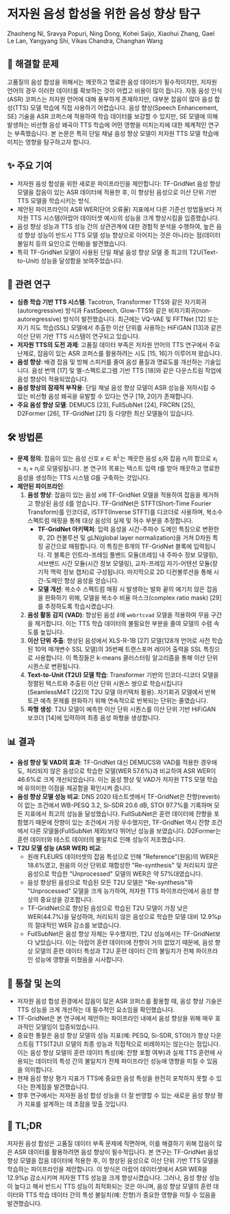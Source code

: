 # 저자원 음성 합성을 위한 음성 향상 탐구
Zhaoheng Ni, Sravya Popuri, Ning Dong, Kohei Saijo, Xiaohui Zhang, Gael Le Lan, Yangyang Shi, Vikas Chandra, Changhan Wang

## 🧩 해결할 문제
고품질의 음성 합성을 위해서는 깨끗하고 명료한 음성 데이터가 필수적이지만, 저자원 언어의 경우 이러한 데이터를 확보하는 것이 어렵고 비용이 많이 듭니다. 자동 음성 인식(ASR) 코퍼스는 저자원 언어에 대해 풍부하게 존재하지만, 대부분 잡음이 많아 음성 합성(TTS) 모델 학습에 직접 사용하기 어렵습니다. 음성 향상(Speech Enhancement, SE) 기술을 ASR 코퍼스에 적용하여 학습 데이터를 보강할 수 있지만, SE 모델에 의해 발생하는 비선형 음성 왜곡이 TTS 학습에 어떤 영향을 미치는지에 대한 체계적인 연구는 부족했습니다. 본 논문은 특히 단일 채널 음성 향상 모델이 저자원 TTS 모델 학습에 미치는 영향을 탐구하고자 합니다.

## ✨ 주요 기여
*   저자원 음성 합성을 위한 새로운 파이프라인을 제안합니다: TF-GridNet 음성 향상 모델을 잡음이 있는 ASR 데이터에 적용한 후, 이 향상된 음성으로 이산 단위 기반 TTS 모델을 학습시키는 방식.
*   제안된 파이프라인이 ASR WER(단어 오류율) 지표에서 다른 기준선 방법들보다 저자원 TTS 시스템(아랍어 데이터셋 예시)의 성능을 크게 향상시킴을 입증했습니다.
*   음성 향상 성능과 TTS 성능 간의 상관관계에 대한 경험적 분석을 수행하여, 높은 음성 향상 성능이 반드시 TTS 모델 성능 향상으로 이어지는 것은 아니라는 점(데이터 불일치 등의 요인으로 인해)을 발견했습니다.
*   특히 TF-GridNet 모델이 사용된 단일 채널 음성 향상 모델 중 최고의 T2U(Text-to-Unit) 성능을 달성함을 보여주었습니다.

## 📎 관련 연구
*   **심층 학습 기반 TTS 시스템**: Tacotron, Transformer TTS와 같은 자기회귀(autoregressive) 방식과 FastSpeech, Glow-TTS와 같은 비자기회귀(non-autoregressive) 방식이 발전했습니다. 최근에는 VQ-VAE 및 FFTNet [12] 또는 자기 지도 학습(SSL) 모델에서 추출한 이산 단위를 사용하는 HiFiGAN [13]과 같은 이산 단위 기반 TTS 시스템이 연구되고 있습니다.
*   **저자원 TTS의 도전 과제**: 고품질 데이터 부족은 저자원 언어의 TTS 연구에서 주요 난제로, 잡음이 있는 ASR 코퍼스를 활용하려는 시도 [15, 16]가 이루어져 왔습니다.
*   **음성 향상**: 배경 잡음 및 방해 스피커를 줄여 음성 품질과 명료도를 개선하는 기술입니다. 음성 번역 [17] 및 멜-스펙트로그램 기반 TTS [18]와 같은 다운스트림 작업에 음성 향상이 적용되었습니다.
*   **음성 향상의 잠재적 부작용**: 단일 채널 음성 향상 모델이 ASR 성능을 저하시킬 수 있는 비선형 음성 왜곡을 유발할 수 있다는 연구 [19, 20]가 존재합니다.
*   **주요 음성 향상 모델**: DEMUCS [23], FullSubNet [24], FRCRN [25], D2Former [26], TF-GridNet [21] 등 다양한 최신 모델들이 있습니다.

## 🛠️ 방법론
*   **문제 정의**: 잡음이 있는 음성 신호 $x \in \mathbb{R}^L$는 깨끗한 음성 $s_i$와 잡음 $n_i$의 합으로 $x_i = s_i + n_i$로 모델링됩니다. 본 연구의 목표는 텍스트 입력 $t$를 받아 깨끗하고 명료한 음성을 생성하는 TTS 시스템 $G$를 구축하는 것입니다.
*   **제안된 파이프라인**:
    1.  **음성 향상**: 잡음이 있는 음성 $x$에 TF-GridNet 모델을 적용하여 잡음을 제거하고 향상된 음성 $\hat{s}$를 얻습니다. TF-GridNet은 STFT(Short-Time Fourier Transform)를 인코더로, iSTFT(Inverse STFT)를 디코더로 사용하며, 복소수 스펙트럼 매핑을 통해 대상 음성의 실제 및 허수 부분을 추정합니다.
        *   **TF-GridNet 아키텍처**: 입력 음성을 시간-주파수 도메인 특징으로 변환한 후, 2D 컨볼루션 및 gLN(global layer normalization)을 거쳐 D차원 특징 공간으로 매핑합니다. 이 특징은 B개의 TF-GridNet 블록에 입력됩니다. 각 블록은 인트라-프레임 풀밴드 모듈(프레임 내 주파수 정보 모델링), 서브밴드 시간 모듈(시간 정보 모델링), 교차-프레임 자기-어텐션 모듈(장기적 맥락 정보 캡처)로 구성됩니다. 마지막으로 2D 디컨볼루션을 통해 시간-도메인 향상 음성을 얻습니다.
        *   **모델 개선**: 복소수 스펙트럼 매핑 시 발생하는 발화 끝의 예기치 않은 잡음을 완화하기 위해, 모델을 복소수 비율 마스크(complex ratio mask) [29]를 추정하도록 학습시켰습니다.
    2.  **음성 활동 감지 (VAD)**: 향상된 음성 $\hat{s}$에 `webrtcvad` 모델을 적용하여 무음 구간을 제거합니다. 이는 TTS 학습 데이터의 불필요한 부분을 줄여 모델의 수렴 속도를 높입니다.
    3.  **이산 단위 추출**: 향상된 음성에서 XLS-R-1B [27] 모델(128개 언어로 사전 학습된 10억 매개변수 SSL 모델)의 35번째 트랜스포머 레이어 출력을 SSL 특징으로 사용합니다. 이 특징들은 k-means 클러스터링 알고리즘을 통해 이산 단위 시퀀스로 변환됩니다.
    4.  **Text-to-Unit (T2U) 모델 학습**: Transformer 기반의 인코더-디코더 모델을 정렬된 텍스트와 추출된 이산 단위 시퀀스 쌍으로 학습시킵니다 (SeamlessM4T [22]의 T2U 모델 아키텍처 활용). 자기회귀 모델에서 반복 토큰 예측 문제를 완화하기 위해 연속적으로 반복되는 단위는 줄였습니다.
    5.  **파형 생성**: T2U 모델이 예측한 이산 단위 시퀀스를 이산 단위 기반 HiFiGAN 보코더 [14]에 입력하여 최종 음성 파형을 생성합니다.

## 📊 결과
*   **음성 향상 및 VAD의 효과**: TF-GridNet 대신 DEMUCS와 VAD를 적용한 경우에도, 처리되지 않은 음성으로 학습한 모델(WER 57.6%)과 비교하여 ASR WER이 46.6%로 크게 개선되었습니다. 이는 음성 향상 및 VAD가 저자원 TTS 모델 학습에 유의미한 이점을 제공함을 확인시켜 줍니다.
*   **음성 향상 모델 성능 비교**: DNS 2020 테스트셋에서 TF-GridNet은 잔향(reverb)이 없는 조건에서 WB-PESQ 3.2, Si-SDR 20.6 dB, STOI 97.7%를 기록하며 모든 지표에서 최고의 성능을 달성했습니다. FullSubNet은 훈련 데이터에 잔향을 포함했기 때문에 잔향이 있는 조건에서 가장 우수했지만, TF-GridNet 역시 잔향 조건에서 다른 모델들(FullSubNet 제외)보다 뛰어난 성능을 보였습니다. D2Former는 훈련 데이터와 테스트 데이터의 불일치로 인해 성능이 저조했습니다.
*   **T2U 모델 성능 (ASR WER) 비교**:
    *   원래 FLEURS 데이터셋의 잡음 특성으로 인해 "Reference"(원음)의 WER은 18.6%였고, 원음의 이산 단위로 재합성한 "Re-synthesis" 및 처리되지 않은 음성으로 학습한 "Unprocessed" 모델의 WER은 약 57%대였습니다.
    *   음성 향상된 음성으로 학습된 모든 T2U 모델은 "Re-synthesis"와 "Unprocessed" 모델을 크게 능가하여, 저자원 TTS 파이프라인에서 음성 향상의 중요성을 강조합니다.
    *   TF-GridNet으로 향상된 음성으로 학습된 T2U 모델이 가장 낮은 WER(44.7%)을 달성하여, 처리되지 않은 음성으로 학습한 모델 대비 12.9%p의 절대적인 WER 감소를 보였습니다.
    *   FullSubNet은 음성 향상 자체는 우수했지만, T2U 성능에서는 TF-GridNet보다 낮았습니다. 이는 아랍어 훈련 데이터에 잔향이 거의 없었기 때문에, 음성 향상 모델의 훈련 데이터 특성과 T2U 훈련 데이터 간의 불일치가 전체 파이프라인 성능에 영향을 미쳤음을 시사합니다.

## 🧠 통찰 및 논의
*   저자원 음성 합성 환경에서 잡음이 많은 ASR 코퍼스를 활용할 때, 음성 향상 기술은 TTS 성능을 크게 개선하는 데 필수적인 요소임을 확인했습니다.
*   TF-GridNet은 본 연구에서 제안하는 파이프라인 내에서 음성 향상을 위해 매우 효과적인 모델임이 입증되었습니다.
*   중요한 통찰은 음성 향상 모델의 성능 지표(예: PESQ, Si-SDR, STOI)가 항상 다운스트림 TTS(T2U) 모델의 최종 성능과 직접적으로 비례하지는 않는다는 점입니다. 이는 음성 향상 모델의 훈련 데이터 특성(예: 잔향 포함 여부)과 실제 TTS 훈련에 사용되는 데이터의 특성 간의 불일치가 전체 파이프라인 성능에 영향을 미칠 수 있음을 의미합니다.
*   현재 음성 향상 평가 지표가 TTS에 중요한 음성 특성을 완전히 포착하지 못할 수 있다는 한계점을 발견했습니다.
*   향후 연구에서는 저자원 음성 합성 성능을 더 잘 반영할 수 있는 새로운 음성 향상 평가 지표를 설계하는 데 초점을 맞출 것입니다.

## 📌 TL;DR
저자원 음성 합성은 고품질 데이터 부족 문제에 직면하며, 이를 해결하기 위해 잡음이 많은 ASR 데이터를 활용하려면 음성 향상이 필수적입니다. 본 연구는 TF-GridNet 음성 향상 모델을 잡음 데이터에 적용한 후, 이 향상된 음성으로 이산 단위 기반 TTS 모델을 학습하는 파이프라인을 제안합니다. 이 방식은 아랍어 데이터셋에서 ASR WER을 12.9%p 감소시키며 저자원 TTS 성능을 크게 향상시켰습니다. 그러나, 음성 향상 성능이 높다고 해서 반드시 TTS 성능이 최적화되는 것은 아니며, 음성 향상 모델의 훈련 데이터와 TTS 학습 데이터 간의 특성 불일치(예: 잔향)가 중요한 영향을 미칠 수 있음을 발견했습니다.